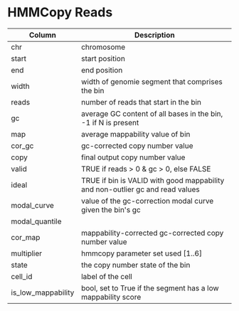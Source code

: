 # HMMCopy Reads

|Column|Description|
|------|-----------|
|chr|chromosome|
|start|start position|
|end|end position|
|width|width of genomie segment that comprises the bin|
|reads|number of reads that start in the bin|
|gc|average GC content of all bases in the bin, -1 if N is present|
|map|average mappability value of bin|
|cor_gc|gc-corrected copy number value|
|copy|final output copy number value|
|valid|TRUE if reads > 0 & gc > 0, else FALSE|
|ideal|TRUE if bin is VALID with good mappability and non-outlier gc and read values|
|modal_curve|value of the gc-correction modal curve given the bin's gc|
|modal_quantile||
|cor_map|mappability-corrected gc-corrected copy number value|
|multiplier|hmmcopy parameter set used [1..6]|
|state|the copy number state of the bin|
|cell_id|label of the cell|
|is_low_mappability|bool, set to True if the segment has a low mappability score|

